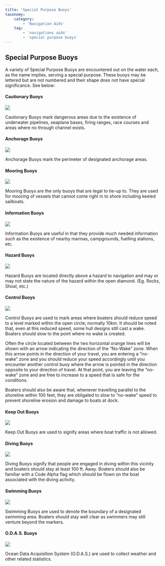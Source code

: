 ```yaml
---
title: 'Special Purpose Buoys'
taxonomy:
    category:
        - 'Navigation Aids'
    tag:
        - 'navigations aids'
        - 'special purpose buoys'
---
```


## Special Purpose Buoys

A variety of Special Purpose Buoys are encountered out on the water each, as the name implies, serving a special purpose.   These buoys may be lettered but are not numbered and their shape does not have special significance.  See below:

<div class="nav-aid-details">
	<h4>Cautionary Buoys</h4>
	<div class="nav-aid-details-image"><img src="/images/cautionary-buoy.png"></div>
	<div class="nav-aid-details-desc">
		<p>Cautionary Buoys mark dangerous areas due to the existence of underwater pipelines, seaplane bases, firing ranges, race courses and areas where no through channel exists.</p>
	</div>
</div>
<div class="nav-aid-details">
	<h4>Anchorage Buoys</h4>
	<div class="nav-aid-details-image"><img src="/images/anchorage-buoy.png"></div>
	<div class="nav-aid-details-desc">
		<p>Anchorage Buoys mark the perimeter of designated anchorage areas.</p>
	</div>
</div>
<div class="nav-aid-details">
	<h4>Mooring Buoys</h4>
	<div class="nav-aid-details-image"><img src="/images/information-buoy.png"></div>
	<div class="nav-aid-details-desc">
		<p>Mooring Buoys are the only buoys that are legal to tie-up to.  They are used for mooring of vessels that cannot come right in to shore including keeled sailboats.</p>
	</div>
</div>
<div class="nav-aid-details">
	<h4>Information Buoys</h4>
	<div class="nav-aid-details-image"><img src="/images/mooring-buoy.png"></div>
	<div class="nav-aid-details-desc">
		<p>Information Buoys are useful in that they provide much needed information such as the existence of nearby marinas, campgrounds, fuelling stations, etc.</p>
	</div>
</div>

<div class="nav-aid-details">
	<h4>Hazard Buoys</h4>
	<div class="nav-aid-details-image"><img src="/images/hazard-buoy.png"></div>
	<div class="nav-aid-details-desc">
		<p>Hazard Buoys are located directly above a hazard to navigation and may or may not state the nature of the hazard within the open diamond. (Eg. Rocks, Shoal, etc.)</p>
	</div>
</div>
<div class="nav-aid-details">
	<h4>Control Buoys</h4>
	<div class="nav-aid-details-image"><img src="/images/control-buoy.png"></div>
	<div class="nav-aid-details-desc">
		<p>Control Buoys are used to mark areas where boaters should reduce speed to a level marked within the open circle; normally 10km.  It should be noted that, even at this reduced speed, some hull designs still cast a wake.  Boaters should slow to the point where no wake is created.</p>
		<p>Often the circle located between the two horizontal orange lines will be shown with an arrow indicating the direction of the “No-Wake” zone.  When this arrow points in the direction of your travel, you are entering a “no-wake” zone and you should reduce your speed accordingly until you encounter another control buoy where the arrow is pointed in the direction opposite to your direction of travel.  At that point, you are leaving the “no-wake” zone and are free to increase to a speed that is safe for the conditions.</p>
		<p>Boaters should also be aware that, whenever travelling parallel to the shoreline within 100 feet, they are obligated to slow to “no-wake” speed to prevent shoreline erosion and damage to boats at dock.</p>
	</div>
</div>
<div class="nav-aid-details">
	<h4>Keep Out Buoys</h4>
	<div class="nav-aid-details-image"><img src="/images/keepout-buoy.png"></div>
	<div class="nav-aid-details-desc">
		<p>Keep Out Buoys are used to signify areas where boat traffic is not allowed.</p>
	</div>
</div>
<div class="nav-aid-details">
	<h4>Diving Buoys</h4>
	<div class="nav-aid-details-image"><img src="/images/diving-buoy.png"></div>
	<div class="nav-aid-details-desc">
		<p>Diving Buoys signify that people are engaged in diving within this vicinity and boaters should stay at least 100 ft. Away.  Boaters should also be familiar with a Code Alpha flag which should be flown on the boat associated with the diving activity.</p>
	</div>
</div>
<div class="nav-aid-details">
	<h4>Swimming Buoys</h4>
	<div class="nav-aid-details-image"><img src="/images/swimming-buoy.png"></div>
	<div class="nav-aid-details-desc">
		<p>Swimming Buoys are used to denote the boundary of a designated swimming area.  Boaters should stay well clear as swimmers may still venture beyond the markers.</p>
	</div>
</div>
<div class="nav-aid-details">
	<h4>O.D.A.S. Buoys</h4>
	<div class="nav-aid-details-image"><img src="/images/ODAS-buoy.png"></div>
	<div class="nav-aid-details-desc">
		<p>Ocean Data Acquisition System (O.D.A.S.) are used to collect weather and other related statistics.</p>
	</div>
</div>
